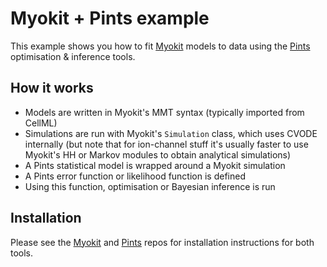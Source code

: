 # Myokit + Pints example

This example shows you how to fit [Myokit](https://github.com/MichaelClerx/myokit/) models to data using the [Pints](https://github.com/pints-team/pints) optimisation & inference tools.

## How it works

- Models are written in Myokit's MMT syntax (typically imported from CellML)
- Simulations are run with Myokit's `Simulation` class, which uses CVODE internally (but note that for ion-channel stuff it's usually faster to use Myokit's HH or Markov modules to obtain analytical simulations)
- A Pints statistical model is wrapped around a Myokit simulation
- A Pints error function or likelihood function is defined
- Using this function, optimisation or Bayesian inference is run

## Installation

Please see the [Myokit](https://github.com/MichaelClerx/myokit/) and [Pints](https://github.com/pints-team/pints) repos for installation instructions for both tools.
